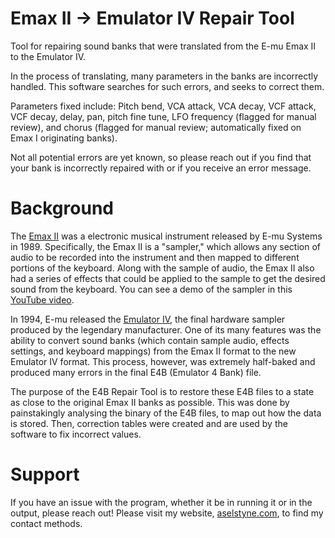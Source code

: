 # Emax II -> Emulator IV Repair Tool
Tool for repairing sound banks that were translated from the E-mu Emax II to the Emulator IV.

In the process of translating, many parameters in the banks are incorrectly handled. This software searches for such errors, and seeks to correct them.

Parameters fixed include: Pitch bend, VCA attack, VCA decay, VCF attack, VCF decay, delay, pan, pitch fine tune, LFO frequency (flagged for manual review), and chorus (flagged for manual review; automatically fixed on Emax I originating banks). 

Not all potential errors are yet known, so please reach out if you find that your bank is incorrectly repaired with or if you receive an error message.

# Background
The [Emax II](https://en.wikipedia.org/wiki/E-mu_Emax) was a electronic musical instrument released by E-mu Systems in 1989. Specifically, the Emax II is a "sampler," which allows any section of audio to be recorded into the instrument and then mapped to different portions of the keyboard. Along with the sample of audio, the Emax II also had a series of effects that could be applied to the sample to get the desired sound from the keyboard. You can see a demo of the sampler in this [YouTube video](https://www.youtube.com/watch?v=Tke-J_RmoRU).

In 1994, E-mu released the [Emulator IV](https://en.wikipedia.org/wiki/E-mu_Emulator#Emulator_IV_and_EOS), the final hardware sampler produced by the legendary manufacturer. One of its many features was the ability to convert sound banks (which contain sample audio, effects settings, and keyboard mappings) from the Emax II format to the new Emulator IV format. This process, however, was extremely half-baked and produced many errors in the final E4B (Emulator 4 Bank) file.

The purpose of the E4B Repair Tool is to restore these E4B files to a state as close to the original Emax II banks as possible. This was done by painstakingly analysing the binary of the E4B files, to map out how the data is stored. Then, correction tables were created and are used by the software to fix incorrect values.

# Support

If you have an issue with the program, whether it be in running it or in the output, please reach out! Please visit my website, [aselstyne.com](https://aselstyne.com), to find my contact methods.
